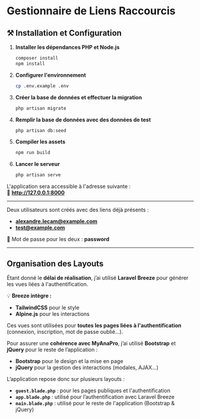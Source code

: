 # Gestionnaire de Liens Raccourcis

## ⚒️ Installation et Configuration

1. **Installer les dépendances PHP et Node.js**
   ```sh
   composer install
   npm install
   ```

2. **Configurer l'environnement**
   ```sh
   cp .env.example .env
   ```

3. **Créer la base de données et effectuer la migration**
   ```sh
   php artisan migrate
   ```

4. **Remplir la base de données avec des données de test**
   ```sh
   php artisan db:seed
   ```

5. **Compiler les assets**
   ```sh
   npm run build
   ```

6. **Lancer le serveur**
   ```sh
   php artisan serve
   ```

L'application sera accessible à l'adresse suivante :  
📍 **http://127.0.0.1:8000**

---

Deux utilisateurs sont créés avec des liens déjà présents :
- **alexandre.lecam@example.com**
- **test@example.com**

🔑 Mot de passe pour les deux : **password**

---

## Organisation des Layouts

Étant donné le **délai de réalisation**, j’ai utilisé **Laravel Breeze** pour générer les vues liées à l'authentification.

💡 **Breeze intègre :**
- **TailwindCSS** pour le style
- **Alpine.js** pour les interactions

Ces vues sont utilisées pour **toutes les pages liées à l'authentification** (connexion, inscription, mot de passe oublié…).

Pour assurer une **cohérence avec MyAnaPro**, j’ai utilisé **Bootstrap** et **jQuery** pour le reste de l’application :
- **Bootstrap** pour le design et la mise en page
- **jQuery** pour la gestion des interactions (modales, AJAX…)

L’application repose donc sur plusieurs layouts :
- **`guest.blade.php`** : pour les pages publiques et l'authentification
- **`app.blade.php`** : utilisé pour l’authentification avec Laravel Breeze
- **`main.blade.php`** : utilisé pour le reste de l'application (Bootstrap & jQuery)
